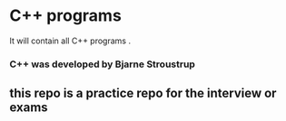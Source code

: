 # C++ programs
It will contain all C++ programs .


### C++ was developed by Bjarne Stroustrup


## this repo is a practice repo for the interview or exams 
